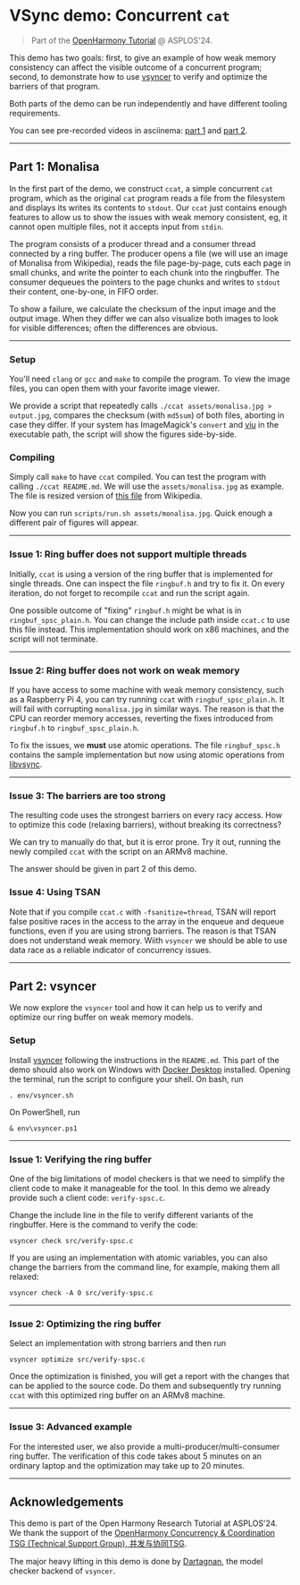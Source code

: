 # VSync demo: Concurrent `cat`

> Part of the [OpenHarmony Tutorial](https://openharmonyos.org/tutorial) @ ASPLOS'24.

This demo has two goals: first, to give an example of how weak memory
consistency can affect the visible outcome of a concurrent program; second,
to demonstrate how to use [vsyncer](https://github.com/open-s4c/vsyncer)
to verify and optimize the barriers of that program.

Both parts of the demo can be run independently and have different tooling
requirements.

You can see pre-recorded videos in asciinema:
[part 1](https://asciinema.org/a/q7048o135HVyhHcuL4bxTzDNR)
and
[part 2](https://asciinema.org/a/wL8MzF1kex4ApcHrXooYONsLK).

---

## Part 1: Monalisa

In the first part of the demo, we construct `ccat`, a simple concurrent `cat`
program, which as the original `cat` program reads a file from the filesystem
and displays its writes its contents to `stdout`.  Our `ccat` just contains
enough features to allow us to show the issues with weak memory consistent,
eg, it cannot open multiple files, not it accepts input from `stdin`.

The program consists of a producer thread and a consumer thread connected
by a ring buffer.  The producer opens a file (we will use an image of
Monalisa from Wikipedia), reads the file page-by-page, cuts each page
in small chunks, and write the pointer to each chunk into the ringbuffer.
The consumer dequeues the pointers to the page chunks and writes to `stdout`
their content, one-by-one, in FIFO order.

To show a failure, we calculate the checksum of the input image and the
output image. When they differ we can also visualize both images to look
for visible differences; often the differences are obvious.

---

### Setup

You'll need `clang` or `gcc` and `make` to compile the program.  To view
the image files, you can open them with your favorite image viewer.

We provide a script that repeatedly calls `./ccat assets/monalisa.jpg >
output.jpg`, compares the checksum (with `md5sum`) of both files, aborting
in case they differ.  If your system has ImageMagick's `convert` and
[viu](https://github.com/atanunq/viu) in the executable path, the script
will show the figures side-by-side.

### Compiling

Simply call `make` to have `ccat` compiled.  You can test
the program with calling `./ccat README.md`.  We will use the
`assets/monalisa.jpg` as example. The file is resized version of [this
file](https://upload.wikimedia.org/wikipedia/commons/e/ec/Mona_Lisa%2C_by_Leonardo_da_Vinci%2C_from_C2RMF_retouched.jpg)
from Wikipedia.

Now you can run `scripts/run.sh assets/monalisa.jpg`. Quick enough
a different pair of figures will appear.

---

### Issue 1: Ring buffer does not support multiple threads

Initially, `ccat` is using a version of the ring buffer that is implemented
for single threads. One can inspect the file `ringbuf.h` and try to fix it. On
every iteration, do not forget to recompile `ccat` and run the script again.

One possible outcome of "fixing" `ringbuf.h` might be what is in
`ringbuf_spsc_plain.h`. You can change the include path inside `ccat.c`
to use this file instead.  This implementation should work on x86 machines,
and the script will not terminate.

---

### Issue 2: Ring buffer does not work on weak memory

If you have access to some machine with weak memory consistency, such as a
Raspberry Pi 4, you can try running `ccat` with `ringbuf_spsc_plain.h`. It
will fail with corrupting `monalisa.jpg` in similar ways. The reason is that
the CPU can reorder memory accesses, reverting the fixes introduced from
`ringbuf.h` to `ringbuf_spsc_plain.h`.

To fix the issues, we **must** use atomic operations. The file `ringbuf_spsc.h`
contains the sample implementation but now using atomic operations from
[libvsync](https://github.com/open-s4c/libvsync).

---

### Issue 3: The barriers are too strong

The resulting code uses the strongest barriers on every racy access. How to
optimize this code (relaxing barriers), without breaking its correctness?

We can try to manually do that, but it is error prone. Try it out, running
the newly compiled `ccat` with the script on an ARMv8 machine.

The answer should be given in part 2 of this demo.

### Issue 4: Using TSAN

Note that if you compile `ccat.c` with `-fsanitize=thread`, TSAN will report
false positive races in the access to the array in the enqueue and dequeue
functions, even if you are using strong barriers. The reason is that TSAN
does not understand weak memory. Wiith `vsyncer` we should be able to use
data race as a reliable indicator of concurrency issues.

---

## Part 2: vsyncer

We now explore the `vsyncer` tool and how it can help us to verify and
optimize our ring buffer on weak memory models.

### Setup

Install [vsyncer](https://github.com/open-s4c/vsyncer) following the
instructions in the `README.md`.  This part of the demo should also work on
Windows with [Docker Desktop](Thttps://www.docker.com/products/docker-desktop)
installed.  Opening the terminal, run the script to configure your shell.
On bash, run

    . env/vsyncer.sh

On PowerShell, run

    & env\vsyncer.ps1

---

### Issue 1: Verifying the ring buffer

One of the big limitations of model checkers is that we need to simplify
the client code to make it manageable for the tool. In this demo we already
provide such a client code: `verify-spsc.c`.

Change the include line in the file to verify different variants of the
ringbuffer.  Here is the command to verify the code:

    vsyncer check src/verify-spsc.c

If you are using an implementation with atomic variables, you can also change
the barriers from the command line, for example, making them all relaxed:

    vsyncer check -A 0 src/verify-spsc.c

---

### Issue 2: Optimizing the ring buffer

Select an implementation with strong barriers and then run

    vsyncer optimize src/verify-spsc.c

Once the optimization is finished, you will get a report with the changes
that can be applied to the source code. Do them and subsequently try running
`ccat` with this optimized ring buffer on an ARMv8 machine.

---

### Issue 3: Advanced example

For the interested user, we also provide a multi-producer/multi-consumer ring
buffer. The verification of this code takes about 5 minutes on an ordinary
laptop and the optimization may take up to 20 minutes.

---

## Acknowledgements

This demo is part of the Open Harmony Research Tutorial at ASPLOS'24.
We thank the support of the [OpenHarmony Concurrency & Coordination TSG
(Technical Support Group), 并发与协同TSG][tsg].

The major heavy lifting in this demo is done by
[Dartagnan](https://github.com/hernanponcedeleon/Dat3M), the model checker
backend of `vsyncer`.

[tsg]: https://www.openharmony.cn/techCommittee/aboutTSG

